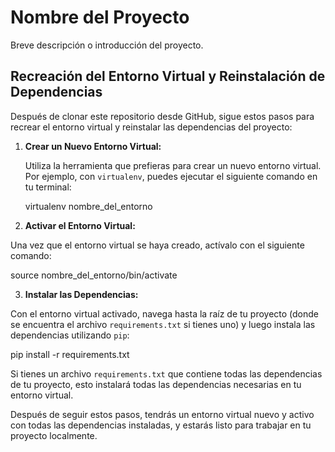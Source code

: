 # Nombre del Proyecto

Breve descripción o introducción del proyecto.

## Recreación del Entorno Virtual y Reinstalación de Dependencias

Después de clonar este repositorio desde GitHub, sigue estos pasos para recrear el entorno virtual y reinstalar las dependencias del proyecto:

1. **Crear un Nuevo Entorno Virtual:**

   Utiliza la herramienta que prefieras para crear un nuevo entorno virtual. Por ejemplo, con `virtualenv`, puedes ejecutar el siguiente comando en tu terminal:

   virtualenv nombre_del_entorno

2. **Activar el Entorno Virtual:**

Una vez que el entorno virtual se haya creado, actívalo con el siguiente comando:

   source nombre_del_entorno/bin/activate

3. **Instalar las Dependencias:**

Con el entorno virtual activado, navega hasta la raíz de tu proyecto (donde se encuentra el archivo `requirements.txt` si tienes uno) y luego instala las dependencias utilizando `pip`:

   pip install -r requirements.txt

Si tienes un archivo `requirements.txt` que contiene todas las dependencias de tu proyecto, esto instalará todas las dependencias necesarias en tu entorno virtual.

Después de seguir estos pasos, tendrás un entorno virtual nuevo y activo con todas las dependencias instaladas, y estarás listo para trabajar en tu proyecto localmente.